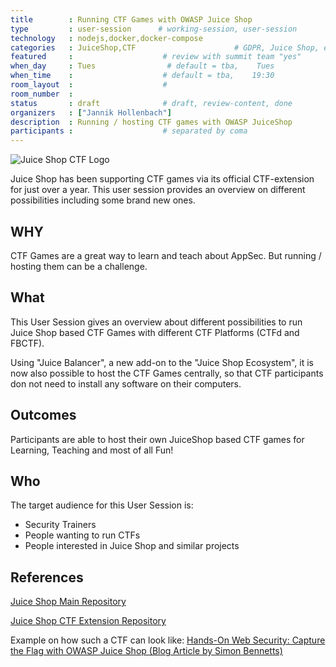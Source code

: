 ```yaml
---
title        : Running CTF Games with OWASP Juice Shop
type         : user-session      # working-session, user-session
technology   : nodejs,docker,docker-compose
categories   : JuiceShop,CTF                      # GDPR, Juice Shop, etc.
featured     :                    # review with summit team "yes"
when_day     : Tues                # default = tba,    Tues
when_time    :                    # default = tba,    19:30
room_layout  :                    #
room_number  :
status       : draft              # draft, review-content, done
organizers   : ["Jannik Hollenbach"]
description  : Running / hosting CTF games with OWASP JuiceShop
participants :                    # separated by coma
---
```


![Juice Shop CTF Logo](https://raw.githubusercontent.com/bkimminich/juice-shop-ctf/master/images/JuiceShopCTF_Logo_100px.png)

Juice Shop has been supporting CTF games via its official CTF-extension for just over a year.
This user session provides an overview on different possibilities including some brand new ones.

## WHY

CTF Games are a great way to learn and teach about AppSec.
But running / hosting them can be a challenge.

## What

This User Session gives an overview about different possibilities to run Juice Shop based CTF Games with different CTF Platforms (CTFd and FBCTF).

Using "Juice Balancer", a new add-on to the "Juice Shop Ecosystem", it is now also possible to host the CTF Games centrally, so that CTF participants don not need to install any software on their computers.

## Outcomes

Participants are able to host their own JuiceShop based CTF games for Learning, Teaching and most of all Fun!

## Who

The target audience for this User Session is:

 - Security Trainers
 - People wanting to run CTFs
 - People interested in Juice Shop and similar projects

## References

[Juice Shop Main Repository](https://github.com/bkimminich/juice-shop)

[Juice Shop CTF Extension Repository](https://github.com/bkimminich/juice-shop-ctf)

Example on how such a CTF can look like:
[Hands-On Web Security: Capture the Flag with OWASP Juice Shop (Blog Article by Simon Bennetts)](https://hacks.mozilla.org/2018/03/hands-on-web-security-capture-the-flag-with-owasp-juice-shop/)
